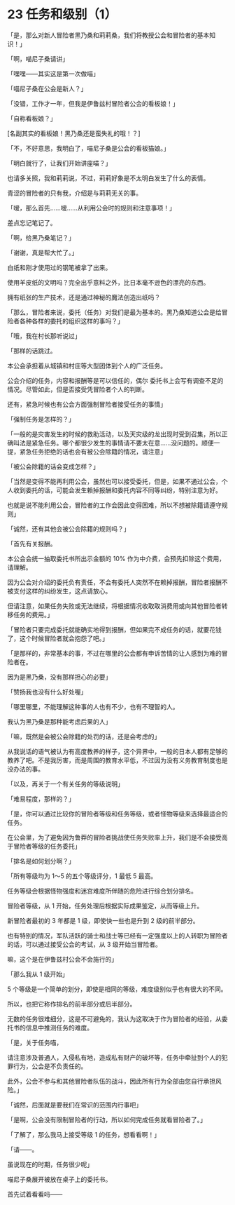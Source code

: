 # 23 任务和级别（1）

「是，那么对新人冒险者黑乃桑和莉莉桑，我们将教授公会和冒险者的基本知识！」

「啊，喵尼子桑请讲」

「嘿嘿——其实这是第一次做喵」

「喵尼子桑在公会是新人？」

「没错，工作才一年，但我是伊鲁兹村冒险者公会的看板娘！」

「自称看板娘？」

[名副其实的看板娘！黑乃桑还是蛮失礼的哦！？]

「不，不好意思，我明白了，喵尼子桑是公会的看板猫娘。」

「明白就行了，让我们开始讲座喵？」

也请多关照，我和莉莉说，不过，莉莉好象是不太明白发生了什么的表情。

青涩的冒险者的只有我，介绍是与莉莉无关的事。

「嗳，那么首先……嗳……从利用公会时的规则和注意事项！」

差点忘记笔记了。

「啊，给黑乃桑笔记？」

「谢谢，真是帮大忙了。」

白纸和刚才使用过的钢笔被拿了出来。

使用羊皮纸的文明吗？完全出乎意料之外，比日本毫不逊色的漂亮的东西。

拥有纸张的生产技术，还是通过神秘的魔法创造出纸吗？

「那么，冒险者来说，委托（任务）对我们是最为基本的。黑乃桑知道公会是给冒险者各种各样的委托的组织这样的事吗？」

「哦，我在村长那听说过」

「那样的话跳过。

本公会承担着从城镇和村庄等大型团体到个人的广泛任务。

公会介绍的任务，内容和报酬等是可以信任的，偶尔 委托书上会写有调查不足的情况。尽管如此，但是否接受凭冒险者个人的判断。

还有，紧急时候也有公会方面强制冒险者接受任务的事情」

「强制任务是怎样的？」

「一般的是灾害发生的时候的救助活动，以及天灾级的龙出现时受到召集，所以正确叫法是紧急任务。哪个都很少发生的事情请不要太在意……没问题的。顺便一提，紧急任务拒绝的话也会有被公会除籍的情况，请注意」

「被公会除籍的话会变成怎样？」

「当然是变得不能再利用公会，虽然也可以接受委托，但是，如果不通过公会，个人收到委托的话，可能会发生赖掉报酬和委托内容不同等纠纷，特别注意为好。

也就是说不能利用公会，冒险者的工作会因此变得困难，所以不想被除籍请遵守规则」

「诚然，还有其他会被公会除籍的规则吗？」

「首先有关报酬。

本公会会统一抽取委托书所出示金额的 10% 作为中介费，会预先扣除这个费用，请理解。

因为公会对介绍的委托负有责任，不会有委托人突然不在赖掉报酬，冒险者报酬不被支付这样的纠纷发生，这点请放心。

但请注意，如果任务失败或无法继续，将根据情况收取取消费用或向其他冒险者转移任务的费用。」

「冒险者只要完成委托就能确实地得到报酬，但如果完不成任务的话，就要花钱了，这个时候冒险者就会抱怨了吧。」

「是那样的，非常基本的事，不过在哪里的公会都有申诉苦情的让人感到为难的冒险者在。

因为是黑乃桑，没有那样担心的必要」

「赞扬我也没有什么好处喔」

「哪里哪里，不能理解这种事的人也有不少，也有不理智的人。

我认为黑乃桑是那种能考虑后果的人」

「嘛，既然是会被公会除籍的处罚的话，还是会考虑的」

从我说话的语气被认为有高度教养的样子，这个异界中，一般的日本人都有足够的教养了吧。不是我厉害，而是周围的教育水平低，不过因为没有义务教育制度也是没办法的事。

「以及，再关于一个有关任务的等级说明」

「难易程度，那样的？」

「是，你可以通过比较你的冒险者等级和任务等级，或者怪物等级来选择最适合的任务。

在公会里，为了避免因为鲁莽的冒险者挑战使任务失败率上升，我们是不会接受高于冒险者等级的任务委托」

「排名是如何划分啊？」

「所有等级均为 1～5 的五个等级评分，1 最低 5 最高。

任务等级会根据怪物强度和迷宫难度所伴随的危险进行综合划分排名。

冒险者等级，从 1 开始，任务处理后根据实际成果鉴定，从而等级上升。

新冒险者最初的 3 年都是 1 级，即使快一些也是升到 2 级的前半部分。

也有特别的情况，军队活跃的骑士和战士等已经有一定强度以上的人转职为冒险者的话，可以通过接受公会的考试，从 3 级开始当冒险者。

嘛，这个是在伊鲁兹村公会不会施行的」

「那么我从 1 级开始」

5 个等级是一个简单的划分，即使是相同的等级，难度级别似乎也有很大的不同。

所以，也把它称作排名的前半部分或后半部分。

无数的任务很难细分，这是不可避免的，我认为这取决于作为冒险者的经验，从委托书的信息中推测任务的难度。

「是，关于任务喵，

请注意涉及普通人，入侵私有地，造成私有财产的破坏等，任务中牵扯到个人的犯罪行为，公会是不负责任的。

此外，公会不参与和其他冒险者队伍的战斗，因此所有行为全部由您自行承担风险。」

「诚然，后面就是要我们在常识的范围内行事吧」

「是啊，公会没有限制冒险者的行动，所以如何完成任务就看冒险者了。」

「了解了，那么我马上接受等级 1 的任务，想看看啊！」

「请——。

虽说现在的时期，任务很少呢」

喵尼子桑展开被放在桌子上的委托书。

首先试着看看吗——
